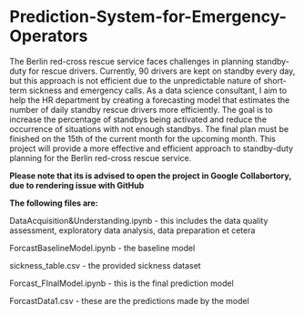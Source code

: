# Prediction-System-for-Emergency-Operators

The Berlin red-cross rescue service faces challenges in planning standby-duty for rescue drivers. Currently, 90 drivers are kept on standby every day, but this approach is not efficient due to the unpredictable nature of short-term sickness and emergency calls. As a data science consultant, I aim to help the HR department by creating a forecasting model that estimates the number of daily standby rescue drivers more efficiently. The goal is to increase the percentage of standbys being activated and reduce the occurrence of situations with not enough standbys. The final plan must be finished on the 15th of the current month for the upcoming month. This project will provide a more effective and efficient approach to standby-duty planning for the Berlin red-cross rescue service.

**Please note that its is advised to open the project in Google Collabortory, due to rendering issue with GitHub** 

**The following files are:**

DataAcquisition&Understanding.ipynb - this includes the data quality assessment, exploratory data analysis, data preparation et cetera

ForcastBaselineModel.ipynb - the baseline model

sickness_table.csv - the provided sickness dataset

Forcast_FInalModel.ipynb - this is the final prediction model

ForcastData1.csv - these are the predictions made by the model




